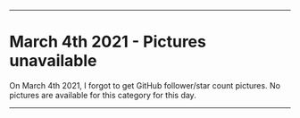 
***

# March 4th 2021 - Pictures unavailable

On March 4th 2021, I forgot to get GitHub follower/star count pictures. No pictures are available for this category for this day.

***
